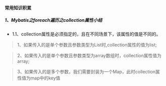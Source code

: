 #### 常用知识积累

##### 1、**Mybatis**之foreach遍历之collection属性小结
* 1.1、collection属性是必须指定的，且在不同场景下，该属性的值是不同的。
> 1、如果传入的是单个参数且参数类型为List时,collection属性的值为list;

> 2、如果传入的是单个参数且参数类型为array数组时，collection属性值为array;
 
> 3、如果传入的是多个参数，我们需要封装为一个Map，此时collection属性值为map中的key值